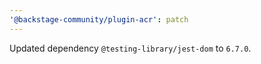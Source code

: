 ```yaml
---
'@backstage-community/plugin-acr': patch
---
```


Updated dependency `@testing-library/jest-dom` to `6.7.0`.
